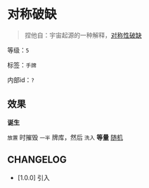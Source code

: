 # 对称破缺

> 捏他自：宇宙起源的一种解释，[对称性破缺](https://zh.wikipedia.org/wiki/%E5%AF%B9%E7%A7%B0%E6%80%A7%E7%A0%B4%E7%BC%BA)

等级：`5`

标签：`手牌`

内部id：`?`

## 效果

**诞生**

`放置` 时摧毁 `一半` 牌库，然后 `洗入` **等量** [随机](../卡牌组/随机.md)

## CHANGELOG

- [1.0.0] 引入
